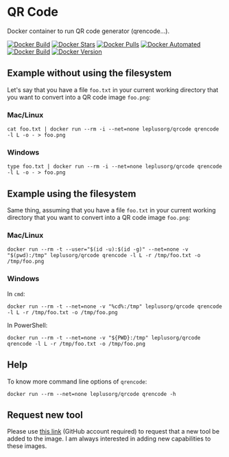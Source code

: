 # QR Code

Docker container to run QR code generator (qrencode...).

[![Docker Build](https://github.com/leplusorg/docker-qrcode/workflows/Docker/badge.svg)](https://github.com/leplusorg/docker-qrcode/actions?query=workflow:"Docker")
[![Docker Stars](https://img.shields.io/docker/stars/leplusorg/qrcode)](https://hub.docker.com/r/leplusorg/qrcode)
[![Docker Pulls](https://img.shields.io/docker/pulls/leplusorg/qrcode)](https://hub.docker.com/r/leplusorg/qrcode)
[![Docker Automated](https://img.shields.io/docker/cloud/automated/leplusorg/qrcode)](https://hub.docker.com/r/leplusorg/qrcode)
[![Docker Build](https://img.shields.io/docker/cloud/build/leplusorg/qrcode)](https://hub.docker.com/r/leplusorg/qrcode)
[![Docker Version](https://img.shields.io/docker/v/leplusorg/qrcode?sort=semver)](https://hub.docker.com/r/leplusorg/qrcode)

## Example without using the filesystem

Let's say that you have a file `foo.txt` in your current working directory that you want to convert into a QR code image `foo.png`:

### Mac/Linux

```
cat foo.txt | docker run --rm -i --net=none leplusorg/qrcode qrencode -l L -o - > foo.png
```

### Windows

```
type foo.txt | docker run --rm -i --net=none leplusorg/qrcode qrencode -l L -o - > foo.png
```

## Example using the filesystem

Same thing, assuming that you have a file `foo.txt` in your current working directory that you want to convert into a QR code image `foo.png`:

### Mac/Linux

```
docker run --rm -t --user="$(id -u):$(id -g)" --net=none -v "$(pwd):/tmp" leplusorg/qrcode qrencode -l L -r /tmp/foo.txt -o /tmp/foo.png
```

### Windows

In `cmd`:

```
docker run --rm -t --net=none -v "%cd%:/tmp" leplusorg/qrcode qrencode -l L -r /tmp/foo.txt -o /tmp/foo.png
```

In PowerShell:

```
docker run --rm -t --net=none -v "${PWD}:/tmp" leplusorg/qrcode qrencode -l L -r /tmp/foo.txt -o /tmp/foo.png
```

## Help

To know more command line options of `qrencode`:

```
docker run --rm --net=none leplusorg/qrcode qrencode -h
```

## Request new tool

Please use [this link](https://github.com/leplusorg/docker-qrcode/issues/new?assignees=leplusorg&labels=enhancement&template=feature_request.md&title=%5BFEAT%5D) (GitHub account required) to request that a new tool be added to the image. I am always interested in adding new capabilities to these images.
